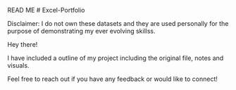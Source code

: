 READ ME # Excel-Portfolio

Disclaimer: I do not own these datasets and they are used personally for the purpose of demonstrating my ever evolving skillss. 

Hey there! 

I have included a outline of my project including the original file, notes and visuals. 

Feel free to reach out if you have any feedback or would like to connect! 
